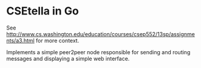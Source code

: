 # CSEtella in Go

See http://www.cs.washington.edu/education/courses/csep552/13sp/assignments/a3.html for more context.

Implements a simple peer2peer node responsible for sending and routing messages and displaying a simple web interface.
